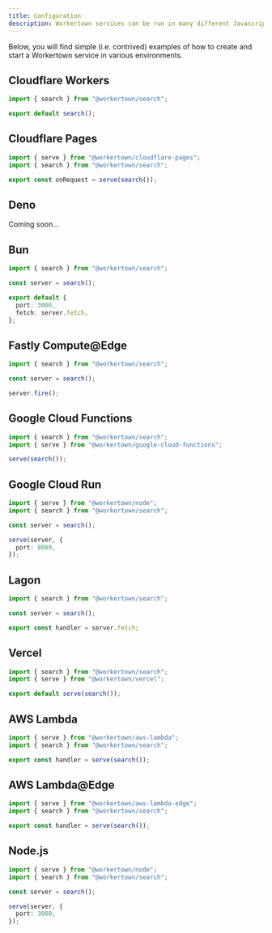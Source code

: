 ```yaml
---
title: Configuration
description: Workertown services can be run in many different Javascript environments.
---
```


Below, you will find simple (i.e. contrived) examples of how to create and start
a Workertown service in various environments.

## Cloudflare Workers

```ts
import { search } from "@workertown/search";

export default search();
```

## Cloudflare Pages

```ts
import { serve } from "@workertown/cloudflare-pages";
import { search } from "@workertown/search";

export const onRequest = serve(search());
```

## Deno

Coming soon...

## Bun

```ts
import { search } from "@workertown/search";

const server = search();

export default {
  port: 3000,
  fetch: server.fetch,
};
```

## Fastly Compute@Edge

```ts
import { search } from "@workertown/search";

const server = search();

server.fire();
```

## Google Cloud Functions

```ts
import { search } from "@workertown/search";
import { serve } from "@workertown/google-cloud-functions";

serve(search());
```

## Google Cloud Run

```ts
import { serve } from "@workertown/node";
import { search } from "@workertown/search";

const server = search();

serve(server, {
  port: 8080,
});
```

## Lagon

```ts
import { search } from "@workertown/search";

const server = search();

export const handler = server.fetch;
```

## Vercel

```ts
import { search } from "@workertown/search";
import { serve } from "@workertown/vercel";

export default serve(search());
```

## AWS Lambda

```ts
import { serve } from "@workertown/aws-lambda";
import { search } from "@workertown/search";

export const handler = serve(search());
```

## AWS Lambda@Edge

```ts
import { serve } from "@workertown/aws-lambda-edge";
import { search } from "@workertown/search";

export const handler = serve(search());
```

## Node.js

```ts
import { serve } from "@workertown/node";
import { search } from "@workertown/search";

const server = search();

serve(server, {
  port: 3000,
});
```

